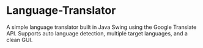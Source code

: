 # Language-Translator
A simple language translator built in Java Swing using the Google Translate API.   Supports auto language detection, multiple target languages, and a clean GUI.
